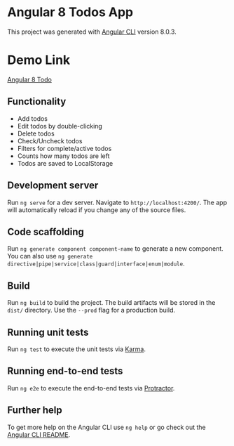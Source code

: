 # Angular 8 Todos App

This project was generated with [Angular CLI](https://github.com/angular/angular-cli) version 8.0.3.

# Demo Link
[Angular 8 Todo](https://angular-8-todo.firebaseapp.com/)

## Functionality

* Add todos
* Edit todos by double-clicking
* Delete todos
* Check/Uncheck todos
* Filters for complete/active todos
* Counts how many todos are left
* Todos are saved to LocalStorage

## Development server

Run `ng serve` for a dev server. Navigate to `http://localhost:4200/`. The app will automatically reload if you change any of the source files.

## Code scaffolding

Run `ng generate component component-name` to generate a new component. You can also use `ng generate directive|pipe|service|class|guard|interface|enum|module`.

## Build

Run `ng build` to build the project. The build artifacts will be stored in the `dist/` directory. Use the `--prod` flag for a production build.

## Running unit tests

Run `ng test` to execute the unit tests via [Karma](https://karma-runner.github.io).

## Running end-to-end tests

Run `ng e2e` to execute the end-to-end tests via [Protractor](http://www.protractortest.org/).

## Further help

To get more help on the Angular CLI use `ng help` or go check out the [Angular CLI README](https://github.com/angular/angular-cli/blob/master/README.md).
